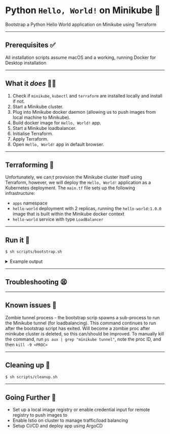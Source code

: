 # Python `Hello, World!` on Minikube 🐍

Bootstrap a Python Hello World application on Minikube using Terraform

---

## Prerequisites ✅

All installation scripts assume macOS and a working, running Docker for Desktop installation

---

## What it _does_ 🤷‍♂️

1. Check if `minikube`, `kubectl` and `terraform` are installed locally and install if not.
2. Start a Minikube cluster.
3. Plug into Minikube docker daemon (allowing us to push images from local machine to Minikube).
4. Build docker image for `Hello, World!` app.
5. Start a Minikube loadbalancer.
6. Initialise Terraform.
7. Apply Terraform.
8. Open `Hello, World!` app in default browser.

---

## Terraforming 🌋

Unfortunately, we can;t provision the Minikube cluster itself using Terraform, however, we will deploy the `Hello, World!` application as a Kubernetes deployment. The `main.tf` file sets up the following infrastructure:

- `apps` namespace
- `hello-world` deployment with 2 replicas, running the `hello-world:1.0.0` image that is built within the Minikube docker context
- `hello-world` service with type `LoadBalancer`

---

## Run it 🚀

```sh
$ sh scripts/bootstrap.sh
```

<details>
<summary>Example output</summary>
<pre>This is a dropdown with text!</pre>
</details>

---

## Troubleshooting 😫

---

## Known issues 🐞

Zombie tunnel process - the bootstrap scrip spawns a sub-process to run the Minikube tunnel (for loadbalancing). This command continues to run after the bootstrap script has exited. Will become a zombie proc after minikube cluster is deleted, so this can/should be improved. To manually kill the command, run `ps aux | grep "minikube tunnel"`, note the proc ID, and then `kill -9 <PROC>`

---

## Cleaning up 🧹

```sh
$ sh scripts/cleanup.sh
```

---

## Going Further 🦾

- Set up a local image registry or enable credential input for remote registry to push images to
- Enable Istio on cluster to manage traffic/load balancing
- Setup CI/CD and deploy app using ArgoCD
